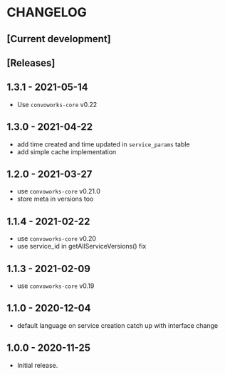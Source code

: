 # CHANGELOG

## [Current development]

## [Releases]

## 1.3.1 - 2021-05-14

* Use `convoworks-core` v0.22

## 1.3.0 - 2021-04-22

* add time created and time updated in `service_params` table
* add simple cache implementation

## 1.2.0 - 2021-03-27

* use `convoworks-core` v0.21.0
* store meta in versions too

## 1.1.4 - 2021-02-22

* use `convoworks-core` v0.20
* use service_id in getAllServiceVersions() fix

## 1.1.3 - 2021-02-09

* use `convoworks-core` v0.19


## 1.1.0 - 2020-12-04

* default language on service creation catch up with interface change


## 1.0.0 - 2020-11-25

* Initial release.

